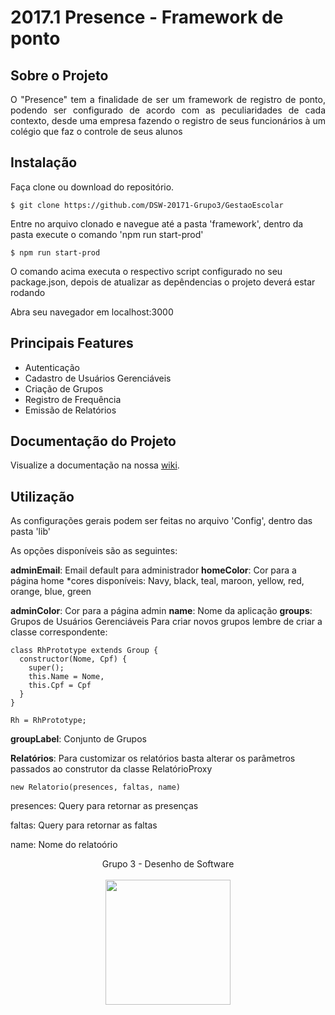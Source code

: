 # 2017.1 Presence - Framework de ponto

## Sobre o Projeto

<p align="justify">O "Presence" tem a finalidade de ser um framework de registro de ponto, podendo ser configurado de acordo com as peculiaridades de cada contexto, desde uma empresa fazendo o registro de seus funcionários à um colégio que faz o controle de seus alunos</p>

## Instalação

Faça clone ou download do repositório.

```console
$ git clone https://github.com/DSW-20171-Grupo3/GestaoEscolar
```

Entre no arquivo clonado e navegue até a pasta 'framework', dentro da pasta execute o comando 'npm run start-prod'

```console
$ npm run start-prod
```

O comando acima executa o respectivo script configurado no seu package.json, depois de atualizar as depêndencias o projeto deverá estar rodando

Abra seu navegador em localhost:3000

## Principais Features

* Autenticação
* Cadastro de Usuários Gerenciáveis
* Criação de Grupos
* Registro de Frequência
* Emissão de Relatórios


## Documentação do Projeto

Visualize a documentação na nossa [wiki](https://github.com/DSW-20171-Grupo3/GestaoEscolar/wiki).

## Utilização

As configurações gerais podem ser feitas no arquivo 'Config', dentro das pasta 'lib'

As opções disponíveis são as seguintes:

**adminEmail**: Email default para administrador
**homeColor**: Cor para a página home
\*cores disponíveis: Navy, black, teal, maroon, yellow, red, orange, blue, green

**adminColor**: Cor para a página admin
**name**: Nome da aplicação
**groups**: Grupos de Usuários Gerenciáveis
Para criar novos grupos lembre de criar a classe correspondente:
```
class RhPrototype extends Group {
  constructor(Nome, Cpf) {
    super();
    this.Name = Nome,
    this.Cpf = Cpf
  }
}

Rh = RhPrototype;
```

**groupLabel**: Conjunto de Grupos

**Relatórios**: Para customizar os relatórios basta alterar os parâmetros passados ao construtor da classe RelatórioProxy

```
new Relatorio(presences, faltas, name)
```

presences: Query para retornar as presenças

faltas: Query para retornar as faltas

name: Nome do relatoório















<p align="center">Grupo 3 - Desenho de Software <br /><br />
<a href="https://fga.unb.br" target="_blank"><img width="200"src="https://4.bp.blogspot.com/-0aa6fAFnSnA/VzICtBQgciI/AAAAAAAARn4/SxVsQPFNeE0fxkCPVgMWbhd5qIEAYCMbwCLcB/s1600/unb-gama.png"></a>
</p>
